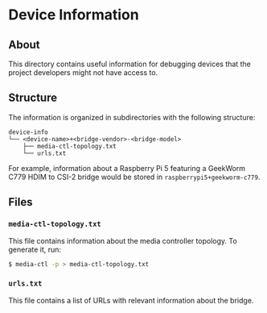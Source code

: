 # Device Information

## About

This directory contains useful information for debugging devices that the
project developers might not have access to.

## Structure

The information is organized in subdirectories with the following structure:

```
device-info
└── <device-name>+<bridge-vendor>-<bridge-model>
    ├── media-ctl-topology.txt
    └── urls.txt
```

For example, information about a Raspberry Pi 5 featuring a GeekWorm C779 HDIM
to CSI-2 bridge would be stored in `raspberrypi5+geekworm-c779`.

## Files

### `media-ctl-topology.txt`

This file contains information about the media controller topology.
To generate it, run:

```bash
$ media-ctl -p > media-ctl-topology.txt
```

### `urls.txt`

This file contains a list of URLs with relevant information about the bridge.
